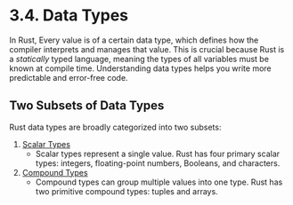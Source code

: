 # 3.4. Data Types

In Rust, Every value is of a certain data type, which defines how the compiler interprets and manages that value. This is crucial because Rust is a _statically_ typed language, meaning the types of all variables must be known at compile time. Understanding data types helps you write more predictable and error-free code.

## Two Subsets of Data Types

Rust data types are broadly categorized into two subsets:

1. [Scalar Types](https://github.com/nimodb/rust-journey/tree/main/3-common-programming-concepts/4-data-types/1-scalar)
   - Scalar types represent a single value. Rust has four primary scalar types: integers, floating-point numbers, Booleans, and characters.
2. [Compound Types](https://github.com/nimodb/rust-journey/tree/main/3-common-programming-concepts/4-data-types/2-compound)
   - Compound types can group multiple values into one type. Rust has two primitive compound types: tuples and arrays.
